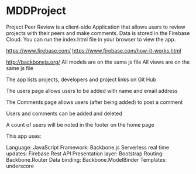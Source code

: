 MDDProject
==========

Project Peer Review is a client-side Application that allows users to review projects with their peers and
make comments. Data is stored in the Firebase Cloud.  You can run the index.html file in your browser to 
view the app. 

https://www.firebase.com/
https://www.firebase.com/how-it-works.html


http://backbonejs.org/
All models are on the same js file 
All views are on the same js file 


The app lists projects, developers and project links on Git Hub

The users page allows users to be added with name and email address

The Comments page allows users (after being added) to post a comment

Users and comments can be added and deleted 

A count of users will be noted in the footer on the home page

This app uses:

Language: JavaScript
Framework: Backbone.js
Serverless real time updates: Firebase Rest API
Presentation layer: Bootstrap
Routing: Backbone.Router
Data binding: Backbone.ModelBinder
Templates: underscore
